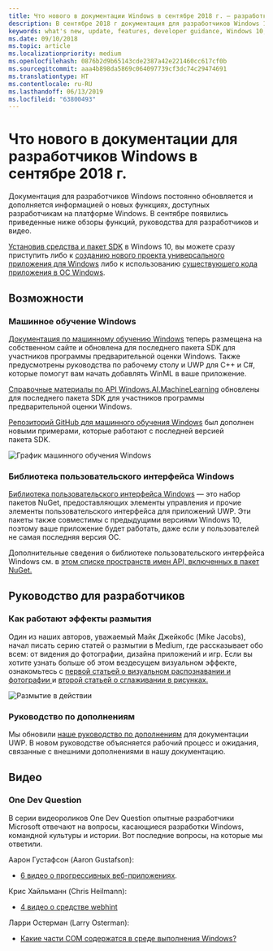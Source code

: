 ```yaml
---
title: Что нового в документации Windows в сентябре 2018 г. — разработка приложений UWP
description: В сентябре 2018 г документация для разработчиков Windows 10 была пополнена описанием новых возможностей, видеоматериалами, примерами и руководствами для разработчиков.
keywords: what's new, update, features, developer guidance, Windows 10, september
ms.date: 09/10/2018
ms.topic: article
ms.localizationpriority: medium
ms.openlocfilehash: 0876b2d9b65143cde2387a42e221460cc617cf0b
ms.sourcegitcommit: aaa4b898da5869c064097739cf3dc74c29474691
ms.translationtype: HT
ms.contentlocale: ru-RU
ms.lasthandoff: 06/13/2019
ms.locfileid: "63800493"
---
```

# <a name="whats-new-in-the-windows-developer-docs-in-september-2018"></a>Что нового в документации для разработчиков Windows в сентябре 2018 г.

Документация для разработчиков Windows постоянно обновляется и дополняется информацией о новых функциях, доступных разработчикам на платформе Windows. В сентябре появились приведенные ниже обзоры функций, руководства для разработчиков и видео.

[Установив средства и пакет SDK](https://go.microsoft.com/fwlink/?LinkId=821431) в Windows 10, вы можете сразу приступить либо к [созданию нового проекта универсального приложения для Windows](../get-started/create-uwp-apps.md) либо к использованию [существующего кода приложения в ОС Windows](../porting/index.md).

## <a name="features"></a>Возможности

### <a name="windows-machine-learning"></a>Машинное обучение Windows

[Документация по машинному обучению Windows](https://docs.microsoft.com/windows/ai/) теперь размещена на собственном сайте и обновлена для последнего пакета SDK для участников программы предварительной оценки Windows. Также предусмотрены руководства по рабочему столу и UWP для C++ и C#, которые помогут вам начать добавлять WinML в ваше приложение.

[Справочные материалы по API Windows.AI.MachineLearning](https://docs.microsoft.com/uwp/api/windows.ai.machinelearning) обновлены для последнего пакета SDK для участников программы предварительной оценки Windows.

[Репозиторий GitHub для машинного обучения Windows](https://github.com/Microsoft/Windows-Machine-Learning) был дополнен новыми примерами, которые работают с последней версией пакета SDK.

![График машинного обучения Windows](images/winml-graphic.png)

### <a name="windows-ui-library"></a>Библиотека пользовательского интерфейса Windows

[Библиотека пользовательского интерфейса Windows](https://aka.ms/winui-docs) — это набор пакетов NuGet, предоставляющих элементы управления и прочие элементы пользовательского интерфейса для приложений UWP. Эти пакеты также совместимы с предыдущими версиями Windows 10, поэтому ваше приложение будет работать, даже если у пользователей не самая последняя версия ОС.

Дополнительные сведения о библиотеке пользовательского интерфейса Windows см. в [этом списке пространств имен API, включенных в пакет NuGet.](https://docs.microsoft.com/uwp/api/overview/winui/)

## <a name="developer-guidance"></a>Руководство для разработчиков

### <a name="how-blur-effects-work"></a>Как работают эффекты размытия

Один из наших авторов, уважаемый Майк Джейкобс (Mike Jacobs), начал писать серию статей о размытии в Medium, где рассказывает обо всем: от видения до фотографии, дизайна приложений и игр. Если вы хотите узнать больше об этом вездесущем визуальном эффекте, ознакомьтесь с [первой статьей о визуальном распознавании и фотографии ](https://medium.com/microsoft-design/science-in-the-system-how-blur-effects-work-8b0590996e09) и [второй статьей о сглаживании в рисунках.](https://medium.com/microsoft-design/science-in-the-system-how-blur-effects-work-part-2-c5589a738515)

![Размытие в действии](images/blur-example.jpg)

### <a name="contributing-guidance"></a>Руководство по дополнениям

Мы обновили [наше руководство по дополнениям](https://github.com/MicrosoftDocs/windows-uwp/blob/docs/CONTRIBUTING.md) для документации UWP. В новом руководстве объясняется рабочий процесс и ожидания, связанные с внешними дополнениями в нашу документацию.

## <a name="videos"></a>Видео

### <a name="one-dev-question"></a>One Dev Question

В серии видеороликов One Dev Question опытные разработчики Microsoft отвечают на вопросы, касающиеся разработки Windows, командной культуры и истории. Вот последние вопросы, на которые мы ответили.

Аарон Густафсон (Aaron Gustafson):

* [6 видео о прогрессивных веб-приложениях](https://www.youtube.com/playlist?list=PLWs4_NfqMtoyPHoI-CIB71mEq-om6m35I).

Крис Хайльманн (Chris Heilmann):

* [4 видео о средстве webhint](https://www.youtube.com/watch?v=eXfmxmiA00Y&list=PLWs4_NfqMtow00LM-vgyECAlMDxx84Q2v)

Ларри Остерман (Larry Osterman):

* [Какие части COM содержатся в среде выполнения Windows?](https://youtu.be/_nsMjHqRn1w)